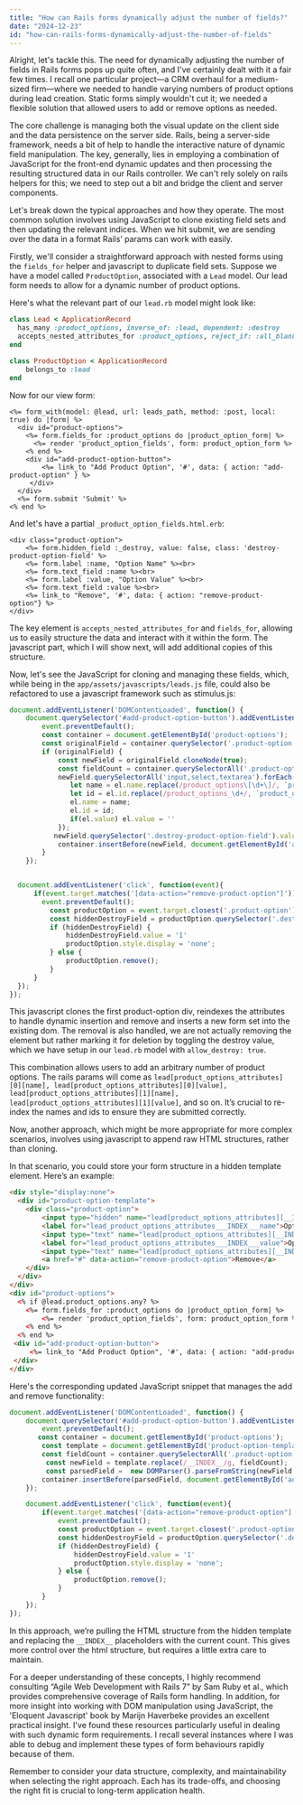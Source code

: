 ```yaml
---
title: "How can Rails forms dynamically adjust the number of fields?"
date: "2024-12-23"
id: "how-can-rails-forms-dynamically-adjust-the-number-of-fields"
---
```


Alright, let's tackle this. The need for dynamically adjusting the number of fields in Rails forms pops up quite often, and I've certainly dealt with it a fair few times. I recall one particular project—a CRM overhaul for a medium-sized firm—where we needed to handle varying numbers of product options during lead creation. Static forms simply wouldn't cut it; we needed a flexible solution that allowed users to add or remove options as needed.

The core challenge is managing both the visual update on the client side and the data persistence on the server side. Rails, being a server-side framework, needs a bit of help to handle the interactive nature of dynamic field manipulation. The key, generally, lies in employing a combination of JavaScript for the front-end dynamic updates and then processing the resulting structured data in our Rails controller. We can't rely solely on rails helpers for this; we need to step out a bit and bridge the client and server components.

Let's break down the typical approaches and how they operate. The most common solution involves using JavaScript to clone existing field sets and then updating the relevant indices. When we hit submit, we are sending over the data in a format Rails’ params can work with easily.

Firstly, we'll consider a straightforward approach with nested forms using the `fields_for` helper and javascript to duplicate field sets. Suppose we have a model called `ProductOption`, associated with a `Lead` model. Our lead form needs to allow for a dynamic number of product options.

Here's what the relevant part of our `lead.rb` model might look like:

```ruby
class Lead < ApplicationRecord
  has_many :product_options, inverse_of: :lead, dependent: :destroy
  accepts_nested_attributes_for :product_options, reject_if: :all_blank, allow_destroy: true
end

class ProductOption < ApplicationRecord
    belongs_to :lead
end
```

Now for our view form:

```erb
<%= form_with(model: @lead, url: leads_path, method: :post, local: true) do |form| %>
  <div id="product-options">
    <%= form.fields_for :product_options do |product_option_form| %>
      <%= render 'product_option_fields', form: product_option_form %>
    <% end %>
    <div id="add-product-option-button">
        <%= link_to "Add Product Option", '#', data: { action: "add-product-option" } %>
     </div>
  </div>
  <%= form.submit 'Submit' %>
<% end %>
```

And let's have a partial `_product_option_fields.html.erb`:

```erb
<div class="product-option">
    <%= form.hidden_field :_destroy, value: false, class: 'destroy-product-option-field' %>
    <%= form.label :name, "Option Name" %><br>
    <%= form.text_field :name %><br>
    <%= form.label :value, "Option Value" %><br>
    <%= form.text_field :value %><br>
    <%= link_to "Remove", '#', data: { action: "remove-product-option"} %>
</div>
```

The key element is `accepts_nested_attributes_for` and `fields_for`, allowing us to easily structure the data and interact with it within the form. The javascript part, which I will show next, will add additional copies of this structure.

Now, let's see the JavaScript for cloning and managing these fields, which, while being in the `app/assets/javascripts/leads.js` file, could also be refactored to use a javascript framework such as stimulus.js:

```javascript
document.addEventListener('DOMContentLoaded', function() {
    document.querySelector('#add-product-option-button').addEventListener('click', function(event) {
        event.preventDefault();
        const container = document.getElementById('product-options');
        const originalField = container.querySelector('.product-option');
        if (originalField) {
            const newField = originalField.cloneNode(true);
            const fieldCount = container.querySelectorAll('.product-option').length;
            newField.querySelectorAll('input,select,textarea').forEach(function(el) {
               let name = el.name.replace(/product_options\[\d+\]/, `product_options[${fieldCount}]`);
               let id = el.id.replace(/product_options_\d+/, `product_options_${fieldCount}`);
               el.name = name;
               el.id = id;
               if(el.value) el.value = ''
            });
           newField.querySelector('.destroy-product-option-field').value = 'false';
            container.insertBefore(newField, document.getElementById('add-product-option-button'));
        }
    });


  document.addEventListener('click', function(event){
      if(event.target.matches('[data-action="remove-product-option"]')) {
        event.preventDefault();
          const productOption = event.target.closest('.product-option');
          const hiddenDestroyField = productOption.querySelector('.destroy-product-option-field');
          if (hiddenDestroyField) {
              hiddenDestroyField.value = '1'
              productOption.style.display = 'none';
          } else {
              productOption.remove();
          }
      }
  });
});
```

This javascript clones the first product-option div, reindexes the attributes to handle dynamic insertion and remove and inserts a new form set into the existing dom. The removal is also handled, we are not actually removing the element but rather marking it for deletion by toggling the destroy value, which we have setup in our `lead.rb` model with `allow_destroy: true`.

This combination allows users to add an arbitrary number of product options. The rails params will come as `lead[product_options_attributes][0][name], lead[product_options_attributes][0][value], lead[product_options_attributes][1][name], lead[product_options_attributes][1][value]`, and so on. It’s crucial to re-index the names and ids to ensure they are submitted correctly.

Now, another approach, which might be more appropriate for more complex scenarios, involves using javascript to append raw HTML structures, rather than cloning.

In that scenario, you could store your form structure in a hidden template element. Here’s an example:

```html
<div style="display:none">
  <div id="product-option-template">
    <div class="product-option">
        <input type="hidden" name="lead[product_options_attributes][__INDEX__][_destroy]" value="false" class="destroy-product-option-field">
        <label for="lead_product_options_attributes___INDEX___name">Option Name</label><br>
        <input type="text" name="lead[product_options_attributes][__INDEX__][name]" id="lead_product_options_attributes___INDEX___name"><br>
        <label for="lead_product_options_attributes___INDEX___value">Option Value</label><br>
        <input type="text" name="lead[product_options_attributes][__INDEX__][value]" id="lead_product_options_attributes___INDEX___value"><br>
        <a href="#" data-action="remove-product-option">Remove</a>
    </div>
  </div>
</div>
<div id="product-options">
  <% if @lead.product_options.any? %>
    <%= form.fields_for :product_options do |product_option_form| %>
        <%= render 'product_option_fields', form: product_option_form %>
    <% end %>
  <% end %>
 <div id="add-product-option-button">
     <%= link_to "Add Product Option", '#', data: { action: "add-product-option" } %>
 </div>
</div>
```

Here's the corresponding updated JavaScript snippet that manages the add and remove functionality:

```javascript
document.addEventListener('DOMContentLoaded', function() {
    document.querySelector('#add-product-option-button').addEventListener('click', function(event) {
        event.preventDefault();
       const container = document.getElementById('product-options');
        const template = document.getElementById('product-option-template').innerHTML;
        const fieldCount = container.querySelectorAll('.product-option').length;
         const newField = template.replace(/__INDEX__/g, fieldCount);
         const parsedField =  new DOMParser().parseFromString(newField, 'text/html').body.firstChild
        container.insertBefore(parsedField, document.getElementById('add-product-option-button'));
    });

    document.addEventListener('click', function(event){
        if(event.target.matches('[data-action="remove-product-option"]')) {
            event.preventDefault();
            const productOption = event.target.closest('.product-option');
            const hiddenDestroyField = productOption.querySelector('.destroy-product-option-field');
            if (hiddenDestroyField) {
                hiddenDestroyField.value = '1'
                productOption.style.display = 'none';
            } else {
                productOption.remove();
            }
        }
    });
});
```

In this approach, we’re pulling the HTML structure from the hidden template and replacing the `__INDEX__` placeholders with the current count. This gives more control over the html structure, but requires a little extra care to maintain.

For a deeper understanding of these concepts, I highly recommend consulting “Agile Web Development with Rails 7” by Sam Ruby et al., which provides comprehensive coverage of Rails form handling. In addition, for more insight into working with DOM manipulation using JavaScript, the 'Eloquent Javascript' book by Marijn Haverbeke provides an excellent practical insight. I've found these resources particularly useful in dealing with such dynamic form requirements. I recall several instances where I was able to debug and implement these types of form behaviours rapidly because of them.

Remember to consider your data structure, complexity, and maintainability when selecting the right approach. Each has its trade-offs, and choosing the right fit is crucial to long-term application health.
